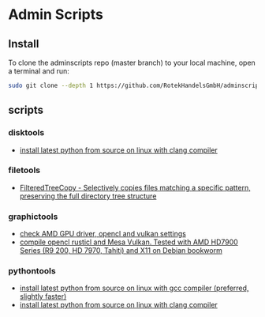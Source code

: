 # Admin Scripts

## Install
To clone the adminscripts repo (master branch) to your local machine, open a terminal and run:

```bash
sudo git clone --depth 1 https://github.com/RotekHandelsGmbH/adminscripts.git
```

## scripts

### disktools

- [install latest python from source on linux with clang compiler](./linux/disktools/readme_disk_controller_tree.md)

### filetools
 
- [FilteredTreeCopy - Selectively copies files matching a specific pattern, preserving the full directory tree structure](./linux/filetools/readme_FilteredTreeCopy.md)

### graphictools
 
- [check AMD GPU driver, opencl and vulkan settings](./linux/graphictools/readme_check_amd_gpu.md)
- [compile opencl rusticl and Mesa Vulkan. Tested with AMD HD7900 Series (R9 200, HD 7970, Tahiti) and X11 on Debian bookworm](./linux/graphictools/compile_rusticl/readme_compile_rusticl.md)


### pythontools

- [install latest python from source on linux with gcc compiler (preferred, slightly faster)](./linux/pythontools/readme_install_latest_python_gcc.md) 
- [install latest python from source on linux with clang compiler](./linux/pythontools/readme_install_latest_python_clang.md)
 